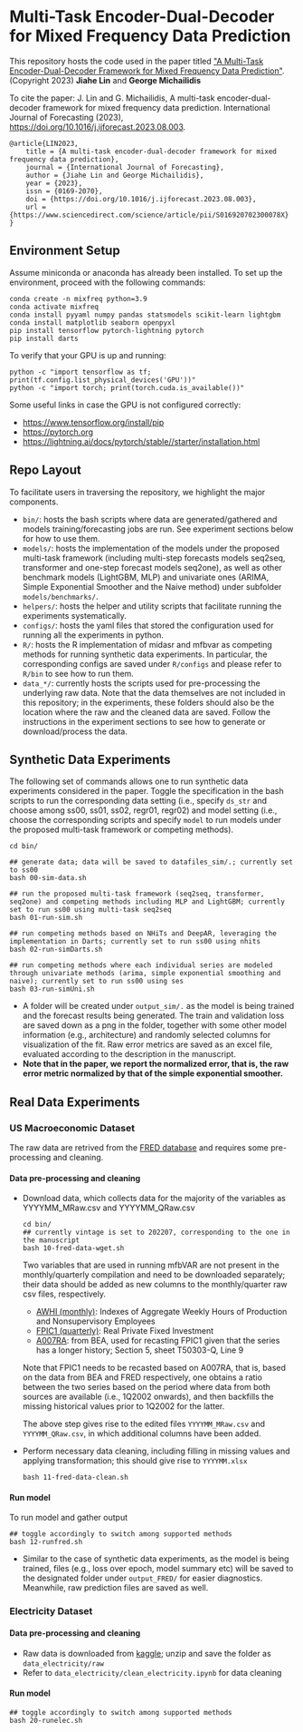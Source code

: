 # Multi-Task Encoder-Dual-Decoder for Mixed Frequency Data Prediction 

This repository hosts the code used in the paper titled ["A Multi-Task Encoder-Dual-Decoder Framework for Mixed Frequency Data Prediction"](https://doi.org/10.1016/j.ijforecast.2023.08.003). (Copyright 2023) **Jiahe Lin** and **George Michailidis**

To cite the paper: J. Lin and G. Michailidis, A multi-task encoder-dual-decoder framework for mixed frequency data prediction. International Journal of Forecasting (2023), https://doi.org/10.1016/j.ijforecast.2023.08.003.
```
@article{LIN2023,
    title = {A multi-task encoder-dual-decoder framework for mixed frequency data prediction},
    journal = {International Journal of Forecasting},
    author = {Jiahe Lin and George Michailidis},
    year = {2023},
    issn = {0169-2070},
    doi = {https://doi.org/10.1016/j.ijforecast.2023.08.003},
    url = {https://www.sciencedirect.com/science/article/pii/S016920702300078X}
}
```

## Environment Setup

Assume miniconda or anaconda has already been installed. To set up the environment, proceed with the following commands:
```console
conda create -n mixfreq python=3.9
conda activate mixfreq
conda install pyyaml numpy pandas statsmodels scikit-learn lightgbm
conda install matplotlib seaborn openpyxl
pip install tensorflow pytorch-lightning pytorch
pip install darts
```
To verify that your GPU is up and running:
```console
python -c "import tensorflow as tf; print(tf.config.list_physical_devices('GPU'))"
python -c "import torch; print(torch.cuda.is_available())"
```
Some useful links in case the GPU is not configured correctly:
* https://www.tensorflow.org/install/pip
* https://pytorch.org
* https://lightning.ai/docs/pytorch/stable//starter/installation.html


## Repo Layout

To facilitate users in traversing the repository, we highlight the major components.
* `bin/`: hosts the bash scripts where data are generated/gathered and models training/forecasting jobs are run. See experiment sections below for how to use them.
* `models/`: hosts the implementation of the models under the proposed multi-task framework (including multi-step forecasts models seq2seq, transformer and one-step forecast models seq2one), as well as other benchmark models (LightGBM, MLP) and univariate ones (ARIMA, Simple Exponential Smoother and the Naive method) under subfolder `models/benchmarks/`.
* `helpers/`: hosts the helper and utility scripts that facilitate running the experiments systematically.
* `configs/`: hosts the yaml files that stored the configuration used for running all the experiments in python.
* `R/`: hosts the R implementation of midasr and mfbvar as competing methods for running synthetic data experiments. In particular, the corresponding configs are saved under `R/configs` and please refer to `R/bin` to see how to run them. 
* `data_*/`: currently hosts the scripts used for pre-processing the underlying raw data. Note that the data themselves are not included in this repository; in the experiments, these folders should also be the location where the raw and the cleaned data are saved. Follow the instructions in the experiment sections to see how to generate or download/process the data. 

## Synthetic Data Experiments

The following set of commands allows one to run synthetic data experiments considered in the paper. Toggle the specification in the bash scripts to run the corresponding data setting (i.e., specify `ds_str` and choose among ss00, ss01, ss02, regr01, regr02) and model setting (i.e., choose the corresponding scripts and specify `model` to run models under the proposed multi-task framework or competing methods). 

```console
cd bin/

## generate data; data will be saved to datafiles_sim/.; currently set to ss00
bash 00-sim-data.sh

## run the proposed multi-task framework (seq2seq, transformer, seq2one) and competing methods including MLP and LightGBM; currently set to run ss00 using multi-task seq2seq
bash 01-run-sim.sh 

## run competing methods based on NHiTs and DeepAR, leveraging the implementation in Darts; currently set to run ss00 using nhits
bash 02-run-simDarts.sh 

## run competing methods where each individual series are modeled through univariate methods (arima, simple exponential smoothing and naive); currently set to run ss00 using ses
bash 03-run-simUni.sh 
```
* A folder will be created under `output_sim/.` as the model is being trained and the forecast results being generated. The train and validation loss are saved down as a png in the folder, together with some other model information (e.g., architecture) and randomly selected columns for visualization of the fit. Raw error metrics are saved as an excel file, evaluated according to the description in the manuscript.  
* **Note that in the paper, we report the normalized error, that is, the raw error metric normalized by that of the simple exponential smoother.**

## Real Data Experiments

### US Macroeconomic Dataset

The raw data are retrived from the [FRED database](https://research.stlouisfed.org/econ/mccracken/fred-databases/) and requires some pre-processing and cleaning. 

#### Data pre-processing and cleaning
* Download data, which collects data for the majority of the variables as YYYYMM\_MRaw.csv and YYYYMM\_QRaw.csv
    ```console
    cd bin/
    ## currently vintage is set to 202207, corresponding to the one in the manuscript
    bash 10-fred-data-wget.sh 
    ```
    Two variables that are used in running mfbVAR are not present in the monthly/quarterly compilation and need to be downloaded separately; their data should be added as new columns to the monthly/quarter raw csv files, respectively.
    * [AWHI (monthly)](https://fred.stlouisfed.org/series/): Indexes of Aggregate Weekly Hours of Production and Nonsupervisory Employees
    * [FPIC1 (quarterly)](https://fred.stlouisfed.org/series/FPIC1): Real Private Fixed Investment
    * [A007RA](https://apps.bea.gov/iTable/?isuri=1&reqid=19&step=4&categories=flatfiles&nipa_table_list=1): from BEA, used for recasting FPIC1 given that the series has a longer history; Section 5, sheet T50303-Q, Line 9

    Note that FPIC1 needs to be recasted based on A007RA, that is, based on the data from BEA and FRED respectively, one obtains a ratio between the two series based on the period where data from both sources are available (i.e., 1Q2002 onwards), and then backfills the missing historical values prior to 1Q2002 for the latter.

    The above step gives rise to the edited files `YYYYMM_MRaw.csv` and `YYYYMM_QRaw.csv`, in which additional columns have been added. 

* Perform necessary data cleaning, including filling in missing values and applying transformation; this should give rise to `YYYYMM.xlsx`
    ```console
    bash 11-fred-data-clean.sh
    ```

#### Run model

To run model and gather output
```console
## toggle accordingly to switch among supported methods
bash 12-runfred.sh
```
* Similar to the case of synthetic data experiments, as the model is being trained, files (e.g., loss over epoch, model summary etc) will be saved to the designated folder under `output_FRED/` for easier diagnostics. Meanwhile, raw prediction files are saved as well. 

### Electricity Dataset

#### Data pre-processing and cleaning
* Raw data is downloaded from [kaggle](https://www.kaggle.com/datasets/nicholasjhana/energy-consumption-generation-prices-and-weather); unzip and save the folder as `data_electricity/raw`
* Refer to `data_electricity/clean_electricity.ipynb` for data cleaning

#### Run model
```console
## toggle accordingly to switch among supported methods
bash 20-runelec.sh
```